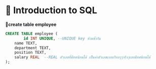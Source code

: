 # 📂 Introduction to SQL
**🌻create table employee**
```sql
CREATE TABLE employee (
        id INT UNIQUE, --UNIQUE key ห้ามซ้ำกัน
  	name TEXT,
  	department TEXT,
  	position TEXT,
  	salary REAL  --REAL ตัวเลขที่มีทศนิยมได้ เป็นค่าตัวเลขแบบเรียลๆๆจริงๆเลยมีทศนิยมได้
);
```








